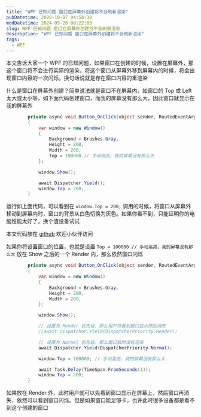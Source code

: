 ```yaml
---
title: "WPF 已知问题 窗口在屏幕外创建将不会刷新渲染"
pubDatetime: 2020-10-07 04:54:38
modDatetime: 2024-05-20 08:22:03
slug: WPF-已知问题-窗口在屏幕外创建将不会刷新渲染
description: "WPF 已知问题 窗口在屏幕外创建将不会刷新渲染"
tags:
  - WPF
---
```





本文告诉大家一个 WPF 的已知问题，如果窗口在创建的时候，设置在屏幕外，那这个窗口将不会进行实际的渲染，将这个窗口从屏幕外移到屏幕内的时候，将会出现窗口内容的一次闪烁。换句话说就是存在窗口内容的重渲染

<!--more-->


<!-- CreateTime:2020/10/7 12:54:38 -->



什么是窗口在屏幕外创建？简单说法就是窗口不在屏幕内，如窗口的 Top 或 Left 太大或太小等，如下面代码创建窗口，而我的屏幕没有那么大，因此窗口就显示在我的屏幕外

```csharp
        private async void Button_OnClick(object sender, RoutedEventArgs e)
        {
            var window = new Window()
            {
                Background = Brushes.Gray,
                Height = 200,
                Width = 200,
                Top = 100000 // 手动高亮，我的屏幕没有那么大
            };

            window.Show();

            await Dispatcher.Yield();
            window.Top = 200;
        }
```

运行如上面代码，可以看到在 `window.Top = 200;` 调用的时候，将窗口从屏幕外移动到屏幕内时，窗口的背景从白色切换为灰色。如果你看不到，只能证明你的电脑性能太好了，换个渣设备试试

本文代码放在 [github](https://github.com/lindexi/lindexi_gd/tree/d8516f04/NerehebunaywarRoheeyeekularu ) 欢迎小伙伴访问

如果你将设置窗口的位置，也就是设置 `Top = 100000 // 手动高亮，我的屏幕没有那么大` 放在 Show 之后的一个 Render 内，那么依然窗口闪烁

```csharp
        private async void Button_OnClick(object sender, RoutedEventArgs e)
        {
            var window = new Window()
            {
                Background = Brushes.Gray,
                Height = 200,
                Width = 200,
            };

            window.Show();

            // 设置为 Render 优先级，那么用户将看到窗口显示然后消失
            //await Dispatcher.Yield(DispatcherPriority.Render);

            // 设置为 Normal 优先级，那么窗口依然没有渲染
            await Dispatcher.Yield(DispatcherPriority.Normal);

            window.Top = 100000; // 手动高亮，我的屏幕没有那么大

            await Task.Delay(TimeSpan.FromSeconds(1));
            window.Top = 200;
        }
```

如果放在 Render 外，此时用户就可以先看到窗口显示在屏幕上，然后窗口再消失，依然可以看到窗口闪烁。但是如果窗口能足够卡，也许此时很多设备都是看不到这个创建的窗口

